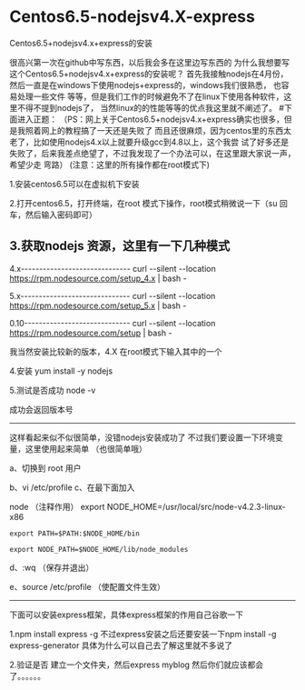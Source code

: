 # Centos6.5-nodejsv4.X-express

Centos6.5+nodejsv4.x+express的安装

很高兴第一次在github中写东西，以后我会多在这里边写东西的
为什么我想要写这个Centos6.5+nodejsv4.x+express的安装呢？
首先我接触nodejs在4月份，
然后一直是在windows下使用nodejs+express的，windows我们很熟悉，
也容易处理一些文件
等等，但是我们工作的时候避免不了在linux下使用各种软件，这里不得不提到nodejs了，
当然linux的的性能等等的优点我这里就不阐述了。
#下面进入正题：
（PS：网上关于Centos6.5+nodejsv4.x+express确实也很多，但是我照着网上的教程搞了一天还是失败了
而且还很麻烦，因为centos里的东西太老了，比如使用nodejs4.x以上就要升级gcc到4.8以上，这个我尝
试了好多还是失败了，后来我差点绝望了，不过我发现了一个办法可以，在这里跟大家说一声，希望少走
弯路）
(注意：这里的所有操作都在root模式下)

1.安装centos6.5可以在虚拟机下安装

2.打开centos6.5，打开终端，在root
模式下操作，root模式稍微说一下（su
回车，然后输入密码即可）

3.获取nodejs 资源，这里有一下几种模式
 ---------------------------------------------------------------------------------
 4.x------------------------------
curl --silent --location https://rpm.nodesource.com/setup_4.x | bash -

 5.x------------------------------
curl --silent --location https://rpm.nodesource.com/setup_5.x | bash -

 0.10-----------------------------
curl --silent --location https://rpm.nodesource.com/setup | bash -

我当然安装比较新的版本，4.X
在root模式下输入其中的一个

4.安装
yum install -y nodejs

5.测试是否成功
node -v

成功会返回版本号

--------------------------------------------------------------------

这样看起来似不似很简单，没错nodejs安装成功了
不过我们要设置一下环境变量，这里使用起来简单
（也很简单哦）

a、切换到 root 用户

b、vi /etc/profile
c、在最下面加入

 node （注释作用）
    export NODE_HOME=/usr/local/src/node-v4.2.3-linux-x86
    
    export PATH=$PATH:$NODE_HOME/bin  
    
    export NODE_PATH=$NODE_HOME/lib/node_modules 
    
d、:wq （保存并退出）

e、source /etc/profile （使配置文件生效）

-------------------------------------------------------------------
下面可以安装express框架，具体express框架的作用自己谷歌一下

1.npm install express -g
不过express安装之后还要安装一下npm install -g express-generator
具体为什么可以自己去了解这里就不多说了

2.验证是否
建立一个文件夹，然后express myblog
然后你们就应该都会了。。。。。。

